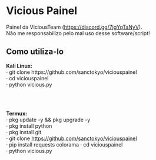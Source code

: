 # Vicious Painel
Painel da ViciousTeam (https://discord.gg/7jgYqTaNyV). <br>
Não me responsabilizo pelo mal uso desse software/script!

<h2>Como utiliza-lo</h2>
<strong>Kali Linux:</strong>
<br>
· git clone https://github.com/sanctokyo/viciouspainel <br>
· cd viciouspainel <br>
· python vicious.py

<br> <br>

<strong>Termux:</strong>
<br>
· pkg update -y && pkg upgrade -y <br>
· pkg install python <br>
· pkg install git <br>
· git clone https://github.com/sanctokyo/viciouspainel <br>
· pip install requests colorama 
· cd viciouspainel <br>
· python vicious.py
